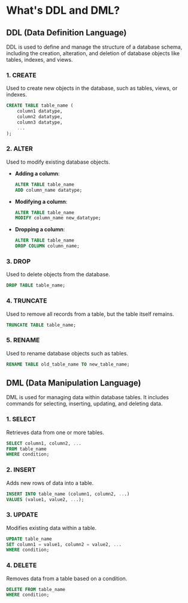 # What's DDL and DML?

## DDL (Data Definition Language)

DDL is used to define and manage the structure of a database schema, including the creation, alteration, and deletion of database objects like tables, indexes, and views.

### 1. CREATE
Used to create new objects in the database, such as tables, views, or indexes.
```sql
CREATE TABLE table_name (
    column1 datatype,
    column2 datatype,
    column3 datatype,
    ...
);
```

### 2. ALTER
Used to modify existing database objects.
- **Adding a column**:
    ```sql
    ALTER TABLE table_name
    ADD column_name datatype;
    ```

- **Modifying a column**:
    ```sql
    ALTER TABLE table_name
    MODIFY column_name new_datatype;
    ```

- **Dropping a column**:
    ```sql
    ALTER TABLE table_name
    DROP COLUMN column_name;
    ```

### 3. DROP
Used to delete objects from the database.
```sql
DROP TABLE table_name;
```

### 4. TRUNCATE
Used to remove all records from a table, but the table itself remains.
```sql
TRUNCATE TABLE table_name;
```

### 5. RENAME
Used to rename database objects such as tables.
```sql
RENAME TABLE old_table_name TO new_table_name;
```



## DML (Data Manipulation Language)

DML is used for managing data within database tables. It includes commands for selecting, inserting, updating, and deleting data.

### 1. SELECT
Retrieves data from one or more tables.
```sql
SELECT column1, column2, ...
FROM table_name
WHERE condition;
```

### 2. INSERT
Adds new rows of data into a table.
```sql
INSERT INTO table_name (column1, column2, ...)
VALUES (value1, value2, ...);
```

### 3. UPDATE
Modifies existing data within a table.
```sql
UPDATE table_name
SET column1 = value1, column2 = value2, ...
WHERE condition;
```

### 4. DELETE
Removes data from a table based on a condition.
```sql
DELETE FROM table_name
WHERE condition;
```
